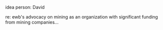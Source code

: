 idea person: David

re: ewb's advocacy on mining as an organization with significant funding from mining companies...
